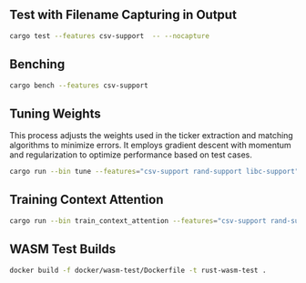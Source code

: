 ## Test with Filename Capturing in Output

```bash
cargo test --features csv-support  -- --nocapture
```

## Benching

```bash
cargo bench --features csv-support
```

## Tuning Weights

This process adjusts the weights used in the ticker extraction and matching algorithms to minimize errors. It employs gradient descent with momentum and regularization to optimize performance based on test cases.

```bash
cargo run --bin tune --features="csv-support rand-support libc-support"
```

## Training Context Attention

```bash
cargo run --bin train_context_attention --features="csv-support rand-support libc-support"
```

## WASM Test Builds

```bash
docker build -f docker/wasm-test/Dockerfile -t rust-wasm-test .
```
